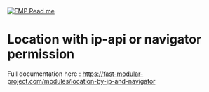 <a href="https://fast-modular-project.com" target="_blank">
<img src="https://fast-modular-project.com/assets/share/readme-module.png" alt="FMP Read me" />
</a>

<h1>Location with ip-api or navigator permission</h1>

Full documentation here : https://fast-modular-project.com/modules/location-by-ip-and-navigator

